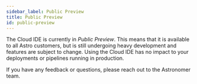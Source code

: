 ```yaml
---
sidebar_label: Public Preview
title: Public Preview
id: public-preview
---
```


The Cloud IDE is currently in _Public Preview_. This means that it is available to all Astro customers, but is still undergoing heavy development and features are subject to change. Using the Cloud IDE has no impact to your deployments or pipelines running in production.

If you have any feedback or questions, please reach out to the Astronomer team.
